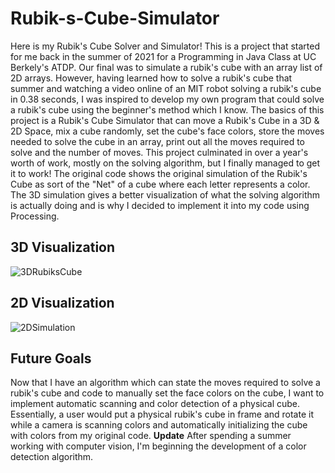 # Rubik-s-Cube-Simulator
Here is my Rubik's Cube Solver and Simulator! This is a project that started for me back in the summer of 2021 for a Programming in Java Class at UC Berkely's ATDP. Our final was to simulate a rubik's cube with an array list of 2D arrays. However, having learned how to solve a rubik's cube that summer and watching a video online of an MIT robot solving a rubik's cube in 0.38 seconds, I was inspired to develop my own program that could solve a rubik's cube using the beginner's method which I know. The basics of this project is a Rubik's Cube Simulator that can move a Rubik's Cube in a 3D & 2D Space, mix a cube randomly, set the cube's face colors, store the moves needed to solve the cube in an array, print out all the moves required to solve and the number of moves. This project culminated in over a year's worth of work, mostly on the solving algorithm, but I finally managed to get it to work! The original code shows the original simulation of the Rubik's Cube as sort of the "Net" of a cube where each letter represents a color. The 3D simulation gives a better visualization of what the solving algorithm is actually doing and is why I decided to implement it into my code using Processing. 

## 3D Visualization
![3DRubiksCube](https://github.com/Hunter-Rohovit/Rubik-s-Cube-Simulator/assets/105554281/d1e9562a-e22d-4be7-a98c-f0ecc1959036)

## 2D Visualization
![2DSimulation](https://github.com/Hunter-Rohovit/Rubik-s-Cube-Simulator/assets/105554281/e374ed21-0d6f-4811-bd73-dce20056fcb8)

## Future Goals
Now that I have an algorithm which can state the moves required to solve a rubik's cube and code to manually set the face colors on the cube, I want to implement automatic scanning and color detection of a physical cube. Essentially, a user would put a physical rubik's cube in frame and rotate it while a camera is scanning colors and automatically initializing the cube with colors from my original code. **Update** After spending a summer working with computer vision, I'm beginning the development of a color detection algorithm.
